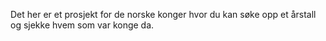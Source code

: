 Det her er et prosjekt for de norske konger hvor du kan søke opp et årstall og sjekke hvem som var konge da. 
